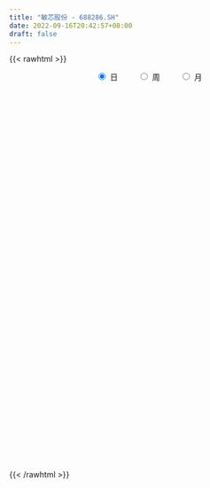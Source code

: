 ```yaml
---
title: "敏芯股份 - 688286.SH"
date: 2022-09-16T20:42:57+08:00
draft: false
---
```

{{< rawhtml >}}
    <div style="text-align: center">
        <label style="padding: 1rem;"><input style="margin-right: .5rem" type="radio" name="period" value="D" checked onclick="period_change(this)">日</label>
        <label style="padding: 1rem;"><input style="margin-right: .5rem" type="radio" name="period" value="W" onclick="period_change(this)">周</label>
        <label style="padding: 1rem;"><input style="margin-right: .5rem" type="radio" name="period" value="M" onclick="period_change(this)">月</label>
    </div>
    <div id="chart" style="height: 700px;"></div> 
    <script type="text/javascript">
        const D_v = [15432.75,14259.69,7361.56,6794.02,5915.24,17206.57,8982.57,13706.82,4858.83,4997.78,4378.77,5526.79,6831.26,7410.67,4380.64,8708.44,6103.51,4182.03,4128.2,4490.6,4302.37,2848.65,2507.05,2416.39,1839.65,1541.26,3620.48,2293.53,2947.0,7066.73,6079.85,4167.61,3812.78,4168.32,4019.47,8430.57,3560.96,2109.94,7932.12,5221.19,4870.99,4248.37,4828.58,12083.87,8665.96,5707.75,18127.37,8278.42,5788.61,9109.81,7747.89,5956.45,6235.83,4848.77,3623.46,2996.91,3722.55,8039.16,9472.26,3657.41,7213.89,23070.42,17102.08,19379.76,14560.93,21273.52,18312.88,14267.21,15138.23,10508.61,14747.76,11984.15,11752.03,13843.81,10780.35,10042.14,13468.88,18160.01,13243.07,10490.96,7140.12,8375.75,6968.79,5415.08,5873.09,7452.08,15673.46,9203.67,8035.07,7167.52,6989.7,6167.02,10572.89,9423.89,5808.32,6699.46,9073.3,6222.18,4848.43,6826.25,4799.49,3696.9,3764.11,2920.6,5682.08,2027.78,4410.46,11541.33,7153.04,7363.08,3651.41,3662.39,6755.18,5631.09,4286.11,4517.69,4350.63,3707.07,3350.65,2223.31,4534.42,3028.18,2822.62,2678.74,1972.03,2386.46,3496.06,2383.08,1982.33,1915.14,3686.18,1726.39,1614.51,1795.74,2097.38,1350.23,1592.98,2805.15,1733.28,1669.41,1547.89,6448.81,1972.33,2167.36,5939.18,3805.06,2685.25,4922.86,3234.42,3626.96,2311.8,1616.75,1766.47,3372.5,6246.17,3168.22,1614.72,2140.87,2292.12,3390.42,3524.74,3312.42,5598.48,3317.21,1636.6,2147.66,2018.48,1840.26,1538.41,2454.47,1488.17,2064.18,1900.51,7714.83,3588.46,2544.6,1634.05,2041.53,2074.9,5531.46,3279.76,6144.44,8213.08,4396.75,2705.64,2279.62,4912.55,4690.06,3150.71,2920.74,4041.19,2752.36,4763.0,14532.64,9782.06,8640.74,5705.45,11219.8,5924.15,12396.2,9671.28,8188.16,8335.29,7611.84,6688.96,10144.47,11322.16,6951.33,8695.51,6115.98,8895.65,11993.72,9486.32,6293.96,4209.25,5738.9,4819.67,14269.39,10008.08,9181.76,9021.02,13663.52,8322.22,8720.64,10193.76,9569.22,10696.93,8429.55,7227.26,7357.39,5002.4,5419.59,5550.77,5863.64,6268.55,3409.36,4887.69,2841.81,3430.75,5954.12,4314.13,4270.58,3032.36,4981.14,3434.53,3251.88,3349.77,2344.5,3406.41,2773.77,3491.81,1619.49,1592.19,1611.93,3107.28,2006.97,3584.27,3644.05,2915.75,7661.31,5854.36,2740.09,2730.54,5286.2,2331.42,2536.71,2463.64,3728.73,3598.29,2966.49,2069.26,1553.09,3881.55,2874.04,2397.97,4418.09,5997.34,3044.53,2772.93,7390.46,5930.7,3369.89,13944.48,5796.78,5331.25,2683.05,3160.07,4350.94,2182.87,2413.63,2717.27,4328.6,3932.72,3767.43,3348.11,7180.5,7087.85,4202.86,7364.0,8385.57,12184.89,31464.48,18768.09,10641.14,7642.79,5338.4,10464.54,5948.29,5896.86,5911.46,4255.76,3333.58,7521.96,5163.43,25452.25,13972.4,7684.57,5572.74,6191.28,7413.59,6130.78,5703.91,9049.66,6228.0,5361.84,5457.53,7500.29,13536.44,5214.76,6748.83,4657.49,4314.79,7823.89,5867.89,3511.73,3006.81,4039.96,7005.92,12173.28,8355.98,8745.7,3067.75,3288.4,8518.81,4589.74,4095.57,2775.13,2454.06,3902.49,2499.29,3537.83,3642.31,2240.65,2435.76,2004.75,2809.5,2486.67,2233.08,2453.45,6598.22,5137.52,2851.19,2850.11,2029.63,1627.96,2532.98,2414.54,2285.86,2425.39,3155.24,2503.74,4731.99,6232.83,4233.89,4392.07,4593.97,2793.76,3350.7,2010.2,1797.14,3088.74,2629.17,2207.22,1765.79,3136.68,2413.34,2590.77,4128.19,1838.09,3697.06,2781.75,2286.29,1756.1,1983.72,2724.78,2978.92,1651.11,3186.69,3750.76,3060.75,6010.07,2717.99,6100.44,5352.99,5346.43,3242.86,2851.02,2326.12,3011.62,5415.63,14826.68,5622.07,5885.67,4318.29,4612.46,4143.31,3627.27,4051.06,5197.65,2635.83,3322.47,3302.65,5229.25,5548.26,6035.0,7496.11,8936.38,8277.31,7941.44,4067.2,3498.99,5502.79,5908.89,4906.17,4921.05,3626.85,4620.77,4626.19,4133.73,4777.95,4179.08,5875.66,9776.71,10774.35,6673.44,6345.61,4445.53,3824.56,5306.22,3095.53,5105.51,3099.42,7146.95,3295.16,2451.62,3645.47,3072.55,2349.36,3464.64,5258.07,3165.28,2194.73,2319.12,2663.38,7076.18,3560.09,3391.21,5001.08,8766.2,28036.09,44158.5,26389.92,32422.27,29491.63,18187.55,15290.63,8780.29,11641.92,9097.8,15045.38,14928.97,7187.98,5192.41,14398.19,7995.23,9222.39,5846.02,8135.25,6734.81,5608.84,10377.56,6027.44,15453.89,10398.61,8002.31,6255.85,4656.61,6515.97,6447.87,4488.66]
const D_histogram = [0.0,-0.433960114,-0.6113823102,-0.8381263978,-0.9964722624,-0.4019339368,-0.1207159423,-0.7976526804,-1.0339862364,-1.408905472,-1.8101700385,-1.4101712682,-1.1268730854,-0.4873849237,-0.151004679,0.3469700544,0.7227752048,0.8959981808,0.7945539783,0.7950475276,0.3815159659,-0.0633026512,-0.4761892099,-0.6236081991,-0.7875791506,-0.561607945,0.023926482,0.3228937697,0.2477867446,0.6103987824,0.6685601458,0.556213915,0.339065772,-0.02888621,-0.3564946568,-1.1366935056,-1.4506156445,-1.5559066266,-1.0248644637,-0.5627396579,-0.5458305879,-0.5765965158,-0.2054625272,0.3328551831,0.9297514938,1.2778745816,2.3410806508,2.7531026737,2.4227766124,2.3256334562,1.9015477543,1.461469399,1.0055787429,0.7107172007,0.4668051845,0.2908003839,0.0172270234,-0.4231757245,-1.0423719599,-1.5460680782,-1.3016078183,-0.0217925136,0.8922306037,1.7299742594,2.2314559656,2.8788121531,2.7404531906,2.4016386992,1.3317149751,0.4552077562,0.5846811578,0.4373730237,0.4857931899,0.6826027022,0.5131850889,-0.0459055489,0.2063654281,-0.5194243445,-1.0251209364,-1.8860499676,-2.5124069263,-2.6781235728,-2.9060038837,-2.9468705345,-2.6242601254,-2.2411131644,-0.5714105684,0.0832516868,0.1776026549,0.2804475741,0.5778678913,0.4047006285,-0.4075399975,-0.5493671773,-0.5724591092,-0.226968097,0.1136932501,0.5282986151,0.644033058,0.2975101133,0.1580110683,-0.2615061206,-0.688441174,-0.9480188835,-1.4028294687,-1.6415387841,-1.6781291202,-2.4808449806,-3.0606120305,-3.6815273949,-3.836740664,-3.5836240823,-3.4096125679,-2.6930290782,-1.934556353,-1.3338745715,-0.9294647353,-0.4827226971,-0.2340683824,-0.1195202894,0.5198043349,0.8406999575,1.09260578,1.13432668,1.1882304609,1.0610795974,0.9287170258,0.8700237474,0.9556016424,0.9168961856,0.5832514868,0.4312644179,0.421819312,0.3602134267,0.3570292111,0.471502356,0.5518134255,0.4246406461,0.2879915699,0.3312375492,0.4063587311,0.1424064882,0.023419039,0.0589127534,0.4968384949,0.8425469756,1.0740364507,1.2908284422,1.3685917106,1.3073463278,1.0704973402,0.8809783539,0.7418153988,0.9097677511,1.3863332947,1.4608504892,1.4229163059,1.3445158914,1.1894669984,1.2394057429,1.1922130992,1.2025978594,1.4225605996,1.1949614956,1.0636366042,0.9237242355,0.8053564914,0.7278363218,0.6783234698,0.4317108673,0.2164554103,0.0986532528,0.0676669442,0.3797447418,0.4263070867,0.2436865472,0.1261857631,0.0872815943,-0.1608953186,-0.109496255,-0.2384488465,0.0310205639,0.5672870876,0.7703975749,0.7178274952,0.5775973094,0.838372634,0.5959008027,0.3524899023,0.3316834846,0.0320921025,-0.265145674,-0.2064886218,0.5844498078,0.7864454341,1.3184886599,1.5370221581,2.145895331,2.2625370104,2.4371867666,2.4413934229,2.308095808,2.3622034918,1.7271938579,1.0661346864,1.2818723318,1.439433992,1.5170828359,1.5511555415,1.0937450202,0.9311466004,-0.0096582126,-0.9555652233,-1.8548207875,-2.3811832542,-2.8035386057,-2.7722422914,-1.665694387,-0.6745897193,-0.529314585,-0.2958232346,-0.5489302166,-1.2616250064,-1.0083324274,-0.8580845674,-1.0687140042,-1.4135612542,-1.1875249729,-1.3952170982,-1.8887740117,-2.0271679251,-2.1455047379,-2.3435613132,-2.1910402754,-2.3546630551,-2.344477431,-2.4943202534,-2.3926921187,-2.2041585523,-1.7177631504,-1.4261878657,-1.2349329818,-1.0939847408,-1.3136567884,-1.3147179311,-1.4852215283,-1.5804883637,-1.6066002474,-1.77834225,-1.5560554763,-1.0381074532,-0.7291345948,-0.5529148109,-0.5265918606,-0.0449309392,0.2745070119,0.3025879335,0.3756337957,0.310718792,-0.2106678056,-0.3343042694,-0.3277544546,-0.1607070094,0.027709015,0.1991565647,0.1112108819,0.2728342039,0.4771271686,0.5693706435,0.4659113715,0.5026125473,0.5360257083,0.7226725276,0.8101369119,0.9789756839,1.2834627503,1.0778110491,0.9544932898,0.9100442465,0.5170622816,-0.064102089,-0.6049685199,-1.2950615494,-1.6068756351,-1.6743471359,-1.5251567506,-1.1666540084,-0.6899017185,-0.4247432185,-0.0339145066,0.3974023249,0.7603807937,1.0948648231,1.1853284118,1.148586047,1.5585555935,1.5444520243,1.4123765422,1.4557610795,1.7049983801,2.0522688513,2.8267521596,2.9846740135,2.6140687413,2.2402837377,1.7953929681,1.0501101965,0.5578270671,0.0112523969,-0.5337045153,-0.7268606368,-0.8191970001,-0.6189103051,-0.6138061574,0.3696711191,0.9490525823,1.0198957551,0.7155427603,0.584741059,0.6301451782,0.6111439658,0.3395032496,-0.2282688178,-0.46507586,-0.708157501,-0.9663422291,-1.1129571747,-1.1755908301,-1.1604785716,-1.0756386255,-1.0620478327,-1.165434949,-1.2638661367,-1.492825726,-1.4895264302,-1.5205864825,-1.4761909291,-1.3068828179,-1.3606544796,-1.3938894685,-1.4910198894,-1.510580451,-1.3564380276,-1.2732711411,-1.0950110122,-1.1026752829,-0.8978501094,-0.7344574868,-0.5567002473,-0.2714135415,-0.1602569267,-0.1573216685,-0.0943774357,0.0803140977,0.2429538665,0.4208690682,0.5138334445,0.6291944223,0.658576069,1.0081886673,1.0815943899,1.1625515271,1.1494507118,1.1571497394,1.1135797743,1.0089033851,0.8786871371,0.6581525423,0.422339538,0.2681215125,0.210171321,0.2189478247,-0.1430357087,-0.4960171981,-0.4682575968,-0.2724442367,-0.1602695759,0.0369184411,0.0912607148,0.1768195984,0.1251702627,0.0646103952,0.0442508019,-0.0099342153,0.101337629,0.1105013182,0.1219419102,0.0196983376,-0.0565879506,-0.1711889377,-0.3748828721,-0.3880371304,-0.4863218821,-0.4402511115,-0.4250899885,-0.2683078262,-0.22820235,-0.0968839105,-0.1345908277,-0.2580871994,-0.587836782,-0.8795409076,-0.9673675713,-1.0661032199,-0.802862681,-0.6029571121,-0.4244121991,-0.2376537275,-0.0211723214,0.2875162801,0.7220387837,0.9614804139,1.1009200427,1.1672233025,1.2070771041,1.3212390185,1.3230083813,1.3380161362,1.1054053461,0.8861724316,0.6809682359,0.5269472333,0.3882673451,0.4283229019,0.5562705309,0.8366312742,1.1174220529,1.2159282726,1.1131129539,0.8537807492,0.6707305189,0.653963976,0.4638405794,0.353297497,0.3346376733,0.2563594665,0.2654863513,0.1866382971,-0.0163949224,-0.0472680542,0.0078790401,-0.0161549482,0.1654729187,0.1668024295,0.1446574581,0.0422599381,-0.1115485628,-0.2835197433,-0.3085185705,-0.3191563977,-0.2001689224,-0.1946163984,-0.4170016596,-0.5864889794,-0.6098529233,-0.5907071191,-0.5484034017,-0.4555382165,-0.3673589741,-0.2361242282,-0.209965292,-0.2435386359,-0.2286348322,-0.1389343038,0.1413187521,0.2120101123,0.2652259677,0.1432738358,0.2602970399,0.9409359401,1.5509165743,1.6407570506,2.0840889651,2.078986515,1.9906451352,1.5930399398,1.211535782,0.9460677387,0.6387299033,0.5240207801,0.1666385741,-0.1521839638,-0.3780856787,-0.8349000969,-1.1597928323,-1.5125128305,-1.699916417,-1.7789388935,-1.8545852761,-1.8414273788,-1.6823094296,-1.5900140197,-1.4680638605,-1.2622885931,-1.1746184829,-1.0703574037,-0.9121365089,-0.6969537788,-0.6376405515,-0.6170525138]
const D_fast = [0.0,-0.5424501425,-0.8727179163,-1.3089936032,-1.7164575334,-1.2224026921,-0.9713636831,-1.8477135914,-2.3425437065,-3.06968931,-3.9234963861,-3.8760404329,-3.8744605215,-3.3568185907,-3.0581895157,-2.4734722687,-1.9169733171,-1.5197507959,-1.4225565038,-1.2233010727,-1.5414536429,-2.0020979228,-2.5340317839,-2.8373528229,-3.1982185621,-3.1126493427,-2.5211332952,-2.1414425651,-2.154602904,-1.6393911707,-1.4140897708,-1.3873825228,-1.5197642228,-1.8949377573,-2.3116698684,-3.3760420936,-4.0526181436,-4.5468857823,-4.2720597353,-3.950619844,-4.070168421,-4.2450834779,-3.925315121,-3.303783615,-2.4744494308,-1.8068576976,-0.1583814657,0.9419162257,1.2172843174,1.7015495253,1.752850762,1.6781397564,1.4736437861,1.356461544,1.2292508239,1.1259461193,0.8566795146,0.3104828356,-0.5693063897,-1.4595195276,-1.5404612222,-0.266094046,0.8709867223,2.1412239428,3.2005696403,4.5676288662,5.1143832014,5.3759783848,4.6389834044,3.8762781246,4.1519218156,4.1139569375,4.2838254012,4.6512855889,4.6101642479,4.0395972228,4.3434595568,3.4878136982,2.7258368722,1.393395349,0.1389366588,-0.6963108809,-1.6506921627,-2.4282764471,-2.7617310695,-2.9388623995,-1.4120124456,-0.7365372687,-0.5977856369,-0.4248288242,0.0170584658,-0.0549336399,-0.9690592653,-1.2482282394,-1.4144349486,-1.1256859607,-0.756601301,-0.2099212822,0.0668214252,-0.2053239913,-0.3053202692,-0.7902139881,-1.389259335,-1.8858417654,-2.6913597178,-3.3404537293,-3.7965763454,-5.2195034509,-6.5644235085,-8.1057207216,-9.2201191567,-9.8629085955,-10.5413002231,-10.4979740029,-10.223140366,-9.9559272274,-9.783883575,-9.4578222111,-9.267684992,-9.1830169714,-8.4137412633,-7.8826706514,-7.3576133839,-7.0323108138,-6.6813494178,-6.5432303819,-6.443413697,-6.2846010385,-5.960122733,-5.7696041434,-5.9574359704,-6.0016069349,-5.9055972127,-5.8771497413,-5.7910766542,-5.5587279203,-5.3404634944,-5.3614761123,-5.426127296,-5.3000719295,-5.1233610647,-5.3517116857,-5.4648443751,-5.4146224723,-4.8524871072,-4.2961418825,-3.7961432948,-3.2566441927,-2.8367329966,-2.5711417975,-2.54036645,-2.5096408478,-2.4633499533,-2.0679556632,-1.2448067959,-0.8050769791,-0.4872820859,-0.2295535275,-0.0872356709,0.2725545092,0.5234151403,0.8344493654,1.4100522555,1.4811935254,1.6157777851,1.7067964753,1.7897678539,1.8942067648,2.0142747803,1.8755898946,1.7144482902,1.6213094459,1.6072398733,2.0142538563,2.1673929729,2.0456940702,1.9597397269,1.9426559567,1.6542552142,1.678280214,1.4897154109,1.7669399622,2.4450282578,2.8407381389,2.967624933,2.9717940744,3.4421625577,3.348665927,3.1933775022,3.2554919556,2.9639235991,2.6003994041,2.6074343009,3.5444851824,3.9430921673,4.804757558,5.4075465957,6.5528936014,7.2351695335,8.0191159813,8.6336709933,9.0773973304,9.7220558871,9.5188447177,9.1243192178,9.6605249462,10.1779451044,10.6348646573,11.0567262483,10.8727519819,10.9429402122,9.9997208461,8.8149225296,7.4519617685,6.3303034883,5.2070634853,4.5452992268,5.2354235345,6.0578807723,6.0708272604,6.2303628022,5.840023266,4.8119222246,4.8131316968,4.7488584149,4.271050477,3.5728129134,3.5019679515,2.9454715517,1.9797211353,1.3345352406,0.6798222434,-0.1041246603,-0.4993636913,-1.2516522348,-1.8275859684,-2.6010088542,-3.0975537492,-3.4600598208,-3.4031052066,-3.4680768882,-3.5855552498,-3.718103194,-4.2661894387,-4.5959300642,-5.1377390435,-5.6281279698,-6.0558899153,-6.6722174804,-6.8389445758,-6.580523416,-6.4538342063,-6.4158431252,-6.5211681399,-6.0507399533,-5.6626752492,-5.5589473443,-5.3919930332,-5.3792283388,-5.9532818879,-6.160494419,-6.2358832178,-6.109012525,-5.9136692468,-5.692432556,-5.7525755183,-5.5227436453,-5.1991688885,-4.9645827526,-4.9515641818,-4.7892098692,-4.6217902811,-4.2544753299,-3.9644767177,-3.5508940247,-2.9255412707,-2.8617402096,-2.7464346465,-2.5633726282,-2.8270890226,-3.4242789155,-4.1163874763,-5.1302458932,-5.8437788877,-6.3298371725,-6.5619359748,-6.4950967347,-6.1908198745,-6.0318471791,-5.6494970938,-5.1188296811,-4.5657560139,-3.9575557787,-3.570760087,-3.3203559401,-2.5207474952,-2.1487380584,-1.9277194049,-1.5203945978,-0.8449077021,0.0154299819,1.4966013301,2.4006916874,2.6836036005,2.8698895313,2.8738470038,2.3910917813,2.0382654186,1.4945038477,0.8161208066,0.4412495259,0.1441139126,0.1896730313,0.0413256397,1.1172206959,1.9338653047,2.2596824163,2.1342151116,2.149598675,2.3525390888,2.4863238678,2.299558964,1.6747196922,1.321643685,0.9015226687,0.4017523834,-0.0231018559,-0.3796332189,-0.6546406033,-0.8387103135,-1.090631479,-1.4853773325,-1.8997750544,-2.5019410752,-2.8710233869,-3.2822300598,-3.6068822387,-3.764294832,-4.1582301136,-4.5399374696,-5.0098228629,-5.4070285373,-5.5919956207,-5.8271465195,-5.9226391437,-6.2059722351,-6.2256095889,-6.245831338,-6.2072491604,-5.9898158399,-5.9187234568,-5.9551186157,-5.9157687418,-5.720998684,-5.4976204486,-5.2144879798,-4.9930652424,-4.7204056591,-4.5263799951,-3.9247202299,-3.5809159099,-3.2093208909,-2.9350590283,-2.6380725658,-2.4032475873,-2.2556981302,-2.166242594,-2.2222390532,-2.352467173,-2.4396548204,-2.4450621816,-2.3815487217,-2.7792911823,-3.2562769712,-3.3455817692,-3.2178794682,-3.1457722014,-2.9393545742,-2.8621971218,-2.7324333386,-2.7527901086,-2.7971973773,-2.8064942701,-2.8631628412,-2.7265565896,-2.6897675709,-2.6478415013,-2.7451604895,-2.8355937653,-2.9929919869,-3.2904066393,-3.4005701802,-3.6204354025,-3.6844274097,-3.7755387838,-3.685833578,-3.7027786894,-3.5956812275,-3.6670358516,-3.8550540232,-4.3317628012,-4.8433521538,-5.1730207104,-5.5382821639,-5.4757572952,-5.4265910044,-5.3541491412,-5.2268041014,-5.0156157757,-4.6350481042,-4.0200159046,-3.5402041709,-3.1255345315,-2.7674254461,-2.4258023684,-1.9813306994,-1.6488092413,-1.2992974523,-1.2555569059,-1.2532467125,-1.2882088492,-1.3104930434,-1.3521060954,-1.2049698131,-0.9379545513,-0.4484359895,0.1117103024,0.5141985903,0.68966151,0.6437744925,0.6284068921,0.7751313431,0.7009680914,0.6787493832,0.7437489778,0.7295606376,0.8050591103,0.7728706304,0.5657386802,0.5230485349,0.5801653893,0.5520926639,0.7750887604,0.8181188787,0.8321382718,0.7403057363,0.5586100947,0.3157589783,0.2136305085,0.1232035819,0.1921488266,0.149047251,-0.1775884251,-0.4936979898,-0.6695251645,-0.79805614,-0.8928532731,-0.913872642,-0.9175331431,-0.8453294543,-0.8716618411,-0.966119844,-1.0083747483,-0.9534077958,-0.6378250519,-0.5141311637,-0.3946088163,-0.4807424893,-0.2986450252,0.6172278601,1.6149376379,2.1149673767,3.0793215325,3.5939657112,4.0032856151,4.0039404047,3.9253201924,3.8963690838,3.7487137242,3.765009796,3.4492872336,3.0924187047,2.7719955702,2.1064561277,1.4916151842,0.7607669785,0.1483842876,-0.3753729122,-0.9146656139,-1.3618645612,-1.6233239694,-1.9285320645,-2.1735978704,-2.2833947512,-2.4893792618,-2.6527075335,-2.7225207659,-2.6815764806,-2.7816733911,-2.9153484819]
const D_slow = [0.0,-0.1084900285,-0.261335606,-0.4708672055,-0.7199852711,-0.8204687553,-0.8506477408,-1.0500609109,-1.3085574701,-1.660783838,-2.1133263477,-2.4658691647,-2.7475874361,-2.869433667,-2.9071848367,-2.8204423231,-2.6397485219,-2.4157489767,-2.2171104821,-2.0183486003,-1.9229696088,-1.9387952716,-2.0578425741,-2.2137446238,-2.4106394115,-2.5510413977,-2.5450597772,-2.4643363348,-2.4023896486,-2.249789953,-2.0826499166,-1.9435964378,-1.8588299948,-1.8660515473,-1.9551752115,-2.2393485879,-2.6020024991,-2.9909791557,-3.2471952717,-3.3878801861,-3.5243378331,-3.668486962,-3.7198525938,-3.6366387981,-3.4042009246,-3.0847322792,-2.4994621165,-1.8111864481,-1.205492295,-0.6240839309,-0.1486969923,0.2166703574,0.4680650431,0.6457443433,0.7624456394,0.8351457354,0.8394524913,0.7336585601,0.4730655701,0.0865485506,-0.238853404,-0.2443015324,-0.0212438814,0.4112496834,0.9691136748,1.6888167131,2.3739300107,2.9743396855,3.3072684293,3.4210703684,3.5672406578,3.6765839137,3.7980322112,3.9686828868,4.096979159,4.0855027718,4.1370941288,4.0072380427,3.7509578086,3.2794453167,2.6513435851,1.9818126919,1.255311721,0.5185940873,-0.137470944,-0.6977492351,-0.8406018772,-0.8197889555,-0.7753882918,-0.7052763983,-0.5608094255,-0.4596342683,-0.5615192677,-0.6988610621,-0.8419758394,-0.8987178636,-0.8702945511,-0.7382198973,-0.5772116328,-0.5028341045,-0.4633313375,-0.5287078676,-0.7008181611,-0.9378228819,-1.2885302491,-1.6989149451,-2.1184472252,-2.7386584703,-3.503811478,-4.4241933267,-5.3833784927,-6.2792845133,-7.1316876552,-7.8049449248,-8.288584013,-8.6220526559,-8.8544188397,-8.975099514,-9.0336166096,-9.063496682,-8.9335455982,-8.7233706088,-8.4502191639,-8.1666374938,-7.8695798786,-7.6043099793,-7.3721307228,-7.154624786,-6.9157243754,-6.686500329,-6.5406874573,-6.4328713528,-6.3274165248,-6.2373631681,-6.1481058653,-6.0302302763,-5.8922769199,-5.7861167584,-5.7141188659,-5.6313094786,-5.5297197959,-5.4941181738,-5.4882634141,-5.4735352257,-5.349325602,-5.1386888581,-4.8701797454,-4.5474726349,-4.2053247072,-3.8784881253,-3.6108637902,-3.3906192017,-3.2051653521,-2.9777234143,-2.6311400906,-2.2659274683,-1.9101983918,-1.574069419,-1.2767026694,-0.9668512336,-0.6687979589,-0.368148494,-0.0125083441,0.2862320298,0.5521411809,0.7830722397,0.9844113626,1.166370443,1.3359513105,1.4438790273,1.4979928799,1.5226561931,1.5395729291,1.6345091146,1.7410858862,1.802007523,1.8335539638,1.8553743624,1.8151505327,1.787776469,1.7281642574,1.7359193983,1.8777411702,2.0703405639,2.2497974378,2.3941967651,2.6037899236,2.7527651243,2.8408875999,2.923808471,2.9318314966,2.8655450781,2.8139229227,2.9600353746,3.1566467331,3.4862688981,3.8705244377,4.4069982704,4.972632523,5.5819292147,6.1922775704,6.7693015224,7.3598523953,7.7916508598,8.0581845314,8.3786526144,8.7385111124,9.1177818213,9.5055707067,9.7790069618,10.0117936119,10.0093790587,9.7704877529,9.306782556,8.7114867425,8.010602091,7.3175415182,6.9011179215,6.7324704916,6.6001418454,6.5261860367,6.3889534826,6.073547231,5.8214641241,5.6069429823,5.3397644812,4.9863741677,4.6894929244,4.3406886499,3.868495147,3.3617031657,2.8253269812,2.2394366529,1.6916765841,1.1030108203,0.5168914625,-0.1066886008,-0.7048616305,-1.2559012685,-1.6853420561,-2.0418890226,-2.350622268,-2.6241184532,-2.9525326503,-3.2812121331,-3.6525175152,-4.0476396061,-4.4492896679,-4.8938752304,-5.2828890995,-5.5424159628,-5.7246996115,-5.8629283142,-5.9945762794,-6.0058090142,-5.9371822612,-5.8615352778,-5.7676268289,-5.6899471309,-5.7426140823,-5.8261901496,-5.9081287633,-5.9483055156,-5.9413782618,-5.8915891207,-5.8637864002,-5.7955778492,-5.6762960571,-5.5339533962,-5.4174755533,-5.2918224165,-5.1578159894,-4.9771478575,-4.7746136295,-4.5298697086,-4.209004021,-3.9395512587,-3.7009279363,-3.4734168747,-3.3441513043,-3.3601768265,-3.5114189565,-3.8351843438,-4.2369032526,-4.6554900366,-5.0367792242,-5.3284427263,-5.5009181559,-5.6071039606,-5.6155825872,-5.516232006,-5.3261368076,-5.0524206018,-4.7560884989,-4.4689419871,-4.0793030887,-3.6931900827,-3.3400959471,-2.9761556772,-2.5499060822,-2.0368388694,-1.3301508295,-0.5839823261,0.0695348592,0.6296057936,1.0784540356,1.3409815848,1.4804383515,1.4832514508,1.3498253219,1.1681101627,0.9633109127,0.8085833364,0.6551317971,0.7475495768,0.9848127224,1.2397866612,1.4186723513,1.564857616,1.7223939106,1.875179902,1.9600557144,1.90298851,1.786719545,1.6096801697,1.3680946124,1.0898553188,0.7959576112,0.5058379683,0.236928312,-0.0285836462,-0.3199423835,-0.6359089177,-1.0091153492,-1.3814969567,-1.7616435773,-2.1306913096,-2.4574120141,-2.797575634,-3.1460480011,-3.5188029735,-3.8964480862,-4.2355575931,-4.5538753784,-4.8276281315,-5.1032969522,-5.3277594795,-5.5113738512,-5.650548913,-5.7184022984,-5.7584665301,-5.7977969472,-5.8213913061,-5.8013127817,-5.7405743151,-5.635357048,-5.5068986869,-5.3496000814,-5.1849560641,-4.9329088973,-4.6625102998,-4.371872418,-4.0845097401,-3.7952223052,-3.5168273616,-3.2646015153,-3.0449297311,-2.8803915955,-2.774806711,-2.7077763329,-2.6552335026,-2.6004965464,-2.6362554736,-2.7602597731,-2.8773241723,-2.9454352315,-2.9855026255,-2.9762730152,-2.9534578365,-2.9092529369,-2.8779603713,-2.8618077725,-2.850745072,-2.8532286258,-2.8278942186,-2.800268889,-2.7697834115,-2.7648588271,-2.7790058147,-2.8218030492,-2.9155237672,-3.0125330498,-3.1341135203,-3.2441762982,-3.3504487953,-3.4175257519,-3.4745763394,-3.498797317,-3.5324450239,-3.5969668238,-3.7439260193,-3.9638112462,-4.205653139,-4.472178944,-4.6728946142,-4.8236338923,-4.9297369421,-4.9891503739,-4.9944434543,-4.9225643843,-4.7420546883,-4.5016845848,-4.2264545742,-3.9346487486,-3.6328794725,-3.3025697179,-2.9718176226,-2.6373135885,-2.360962252,-2.1394191441,-1.9691770851,-1.8374402768,-1.7403734405,-1.633292715,-1.4942250823,-1.2850672637,-1.0057117505,-0.7017296824,-0.4234514439,-0.2100062566,-0.0423236269,0.1211673671,0.237127512,0.3254518862,0.4091113045,0.4732011711,0.539572759,0.5862323333,0.5821336027,0.5703165891,0.5722863491,0.5682476121,0.6096158418,0.6513164491,0.6874808137,0.6980457982,0.6701586575,0.5992787217,0.522149079,0.4423599796,0.392317749,0.3436636494,0.2394132345,0.0927909896,-0.0596722412,-0.207349021,-0.3444498714,-0.4583344255,-0.550174169,-0.6092052261,-0.6616965491,-0.7225812081,-0.7797399161,-0.8144734921,-0.779143804,-0.726141276,-0.659834784,-0.6240163251,-0.5589420651,-0.3237080801,0.0640210635,0.4742103262,0.9952325674,1.5149791962,2.01264048,2.4109004649,2.7137844104,2.9503013451,3.1099838209,3.2409890159,3.2826486595,3.2446026685,3.1500812488,2.9413562246,2.6514080165,2.2732798089,1.8483007047,1.4035659813,0.9399196623,0.4795628176,0.0589854602,-0.3385180448,-0.7055340099,-1.0211061582,-1.3147607789,-1.5823501298,-1.810384257,-1.9846227017,-2.1440328396,-2.2982959681]
const D_data = [['2020-08-27', 144.5, 141.0, 137.13, 148.03],['2020-08-28', 139.5, 134.2, 132.67, 140.93],['2020-08-31', 134.4, 135.31, 134.4, 139.99],['2020-09-01', 133.31, 132.96, 132.0, 136.0],['2020-09-02', 133.0, 131.95, 130.03, 134.98],['2020-09-03', 133.07, 141.9, 131.98, 144.28],['2020-09-04', 140.5, 140.02, 137.33, 145.0],['2020-09-07', 138.07, 126.43, 126.0, 139.98],['2020-09-08', 127.5, 128.57, 126.2, 129.99],['2020-09-09', 127.9, 123.98, 123.03, 127.9],['2020-09-10', 125.49, 119.98, 118.88, 127.01],['2020-09-11', 119.98, 128.4, 118.0, 128.49],['2020-09-14', 130.32, 127.4, 126.64, 132.88],['2020-09-15', 126.48, 133.32, 125.7, 133.32],['2020-09-16', 134.27, 131.5, 128.78, 134.27],['2020-09-17', 131.34, 135.46, 129.01, 138.88],['2020-09-18', 135.87, 136.34, 133.45, 137.99],['2020-09-21', 135.38, 135.58, 135.01, 138.5],['2020-09-22', 133.08, 132.68, 131.08, 135.49],['2020-09-23', 133.48, 134.02, 132.3, 136.5],['2020-09-24', 132.2, 127.9, 127.2, 133.43],['2020-09-25', 127.86, 125.03, 124.0, 129.0],['2020-09-28', 123.02, 122.6, 121.52, 125.14],['2020-09-29', 123.53, 123.66, 122.67, 126.5],['2020-09-30', 124.49, 121.71, 121.5, 124.97],['2020-10-09', 123.5, 125.87, 123.5, 126.18],['2020-10-12', 127.0, 132.0, 126.29, 132.9],['2020-10-13', 132.0, 130.59, 129.62, 132.0],['2020-10-14', 130.03, 126.39, 125.89, 131.47],['2020-10-15', 126.0, 132.67, 126.0, 135.96],['2020-10-16', 132.69, 130.2, 127.27, 133.67],['2020-10-19', 130.82, 128.12, 127.5, 130.82],['2020-10-20', 127.1, 126.0, 124.62, 128.37],['2020-10-21', 126.44, 122.38, 122.01, 126.44],['2020-10-22', 122.37, 120.57, 119.5, 122.69],['2020-10-23', 120.57, 110.99, 110.5, 121.28],['2020-10-26', 110.0, 112.48, 107.08, 113.8],['2020-10-27', 110.48, 112.35, 110.48, 113.49],['2020-10-28', 112.75, 120.0, 112.4, 120.96],['2020-10-29', 118.2, 120.72, 117.2, 122.5],['2020-10-30', 120.0, 115.5, 115.41, 120.69],['2020-11-02', 116.23, 113.9, 110.0, 116.56],['2020-11-03', 113.95, 119.02, 113.95, 121.79],['2020-11-04', 119.88, 123.11, 119.1, 128.88],['2020-11-05', 125.22, 126.93, 122.6, 127.34],['2020-11-06', 126.88, 126.8, 125.1, 129.2],['2020-11-09', 127.51, 140.65, 127.51, 144.98],['2020-11-10', 138.0, 138.23, 135.77, 141.9],['2020-11-11', 137.4, 131.01, 130.16, 138.89],['2020-11-12', 132.01, 134.55, 132.01, 141.18],['2020-11-13', 133.2, 130.68, 129.0, 135.97],['2020-11-16', 132.47, 129.49, 128.7, 134.9],['2020-11-17', 129.29, 127.9, 125.0, 129.97],['2020-11-18', 128.27, 128.65, 125.73, 130.68],['2020-11-19', 128.39, 128.4, 126.21, 131.8],['2020-11-20', 128.8, 128.53, 127.0, 129.88],['2020-11-23', 128.53, 126.33, 126.02, 128.6],['2020-11-24', 125.1, 122.25, 122.03, 128.8],['2020-11-25', 122.25, 116.63, 115.53, 123.28],['2020-11-26', 116.53, 114.03, 113.8, 118.95],['2020-11-27', 113.11, 121.55, 113.06, 121.97],['2020-11-30', 121.45, 138.1, 119.3, 144.0],['2020-12-01', 139.27, 139.8, 135.12, 144.5],['2020-12-02', 142.0, 144.68, 140.18, 149.95],['2020-12-03', 143.0, 145.79, 140.39, 149.0],['2020-12-04', 147.99, 152.98, 146.0, 157.0],['2020-12-07', 157.28, 147.06, 146.67, 159.78],['2020-12-08', 144.7, 145.7, 142.02, 149.08],['2020-12-09', 146.46, 134.66, 134.5, 146.68],['2020-12-10', 133.44, 133.0, 131.33, 138.85],['2020-12-11', 134.5, 144.5, 129.58, 144.5],['2020-12-14', 143.7, 141.91, 140.9, 151.5],['2020-12-15', 144.71, 145.0, 142.98, 149.87],['2020-12-16', 142.02, 148.55, 138.5, 153.36],['2020-12-17', 149.37, 145.09, 142.4, 150.39],['2020-12-18', 146.49, 139.0, 137.89, 147.73],['2020-12-21', 138.99, 148.99, 136.35, 148.99],['2020-12-22', 147.72, 135.9, 134.0, 152.81],['2020-12-23', 133.75, 135.25, 130.78, 138.97],['2020-12-24', 137.17, 126.42, 126.0, 137.17],['2020-12-25', 124.0, 123.98, 123.0, 128.16],['2020-12-28', 121.33, 125.85, 119.11, 127.08],['2020-12-29', 125.85, 121.99, 120.03, 127.8],['2020-12-30', 122.08, 121.38, 118.0, 122.97],['2020-12-31', 119.1, 124.49, 119.1, 125.47],['2021-01-04', 124.0, 125.15, 122.08, 127.0],['2021-01-05', 125.88, 145.61, 124.24, 148.87],['2021-01-06', 144.5, 138.88, 137.07, 145.99],['2021-01-07', 138.0, 133.88, 130.57, 141.4],['2021-01-08', 131.6, 134.6, 129.01, 139.5],['2021-01-11', 134.6, 138.38, 130.3, 141.33],['2021-01-12', 138.0, 133.14, 132.06, 138.7],['2021-01-13', 133.99, 122.38, 121.81, 134.04],['2021-01-14', 123.76, 127.72, 122.1, 132.14],['2021-01-15', 128.31, 128.2, 126.76, 132.88],['2021-01-18', 126.7, 133.25, 126.2, 136.6],['2021-01-19', 134.54, 134.88, 134.54, 144.97],['2021-01-20', 137.18, 138.0, 131.86, 138.36],['2021-01-21', 139.0, 136.07, 135.5, 139.49],['2021-01-22', 136.84, 129.95, 128.88, 137.58],['2021-01-25', 129.01, 131.34, 126.01, 135.56],['2021-01-26', 129.01, 126.2, 126.0, 132.8],['2021-01-27', 126.0, 123.34, 121.0, 127.89],['2021-01-28', 123.34, 122.8, 122.8, 128.5],['2021-01-29', 123.66, 117.31, 116.8, 125.28],['2021-02-01', 116.0, 116.7, 115.88, 119.67],['2021-02-02', 117.0, 116.88, 114.6, 121.33],['2021-02-03', 116.0, 102.98, 102.91, 116.18],['2021-02-04', 103.99, 99.35, 95.88, 104.01],['2021-02-05', 99.97, 92.3, 91.81, 100.88],['2021-02-08', 92.32, 92.31, 91.45, 94.5],['2021-02-09', 94.44, 93.88, 92.63, 96.75],['2021-02-10', 93.0, 90.28, 89.0, 93.94],['2021-02-18', 92.0, 95.98, 90.4, 97.5],['2021-02-19', 95.2, 97.5, 94.11, 97.98],['2021-02-22', 97.5, 96.69, 96.21, 100.97],['2021-02-23', 96.5, 94.8, 94.09, 97.47],['2021-02-24', 94.01, 95.8, 94.0, 99.0],['2021-02-25', 97.6, 93.63, 93.25, 97.6],['2021-02-26', 90.0, 91.5, 90.0, 93.89],['2021-03-01', 91.01, 99.0, 90.98, 99.5],['2021-03-02', 99.0, 96.9, 95.83, 99.77],['2021-03-03', 96.89, 97.14, 95.7, 98.53],['2021-03-04', 97.1, 95.01, 94.65, 98.31],['2021-03-05', 94.18, 95.21, 94.01, 98.19],['2021-03-08', 96.85, 92.54, 92.11, 96.85],['2021-03-09', 92.0, 91.5, 89.39, 94.5],['2021-03-10', 92.9, 91.59, 90.23, 93.66],['2021-03-11', 93.88, 93.2, 91.03, 95.97],['2021-03-12', 93.98, 91.55, 91.3, 94.59],['2021-03-15', 91.55, 86.5, 86.0, 93.0],['2021-03-16', 85.77, 86.94, 85.77, 87.51],['2021-03-17', 87.1, 87.72, 86.49, 88.46],['2021-03-18', 87.75, 86.29, 85.5, 87.75],['2021-03-19', 85.29, 86.25, 85.0, 88.39],['2021-03-22', 88.4, 87.49, 86.27, 88.43],['2021-03-23', 88.4, 87.15, 86.58, 88.68],['2021-03-24', 86.15, 83.98, 83.9, 87.47],['2021-03-25', 83.32, 82.61, 82.5, 84.69],['2021-03-26', 82.61, 84.05, 82.61, 84.64],['2021-03-29', 84.43, 84.27, 83.87, 86.09],['2021-03-30', 85.1, 78.94, 78.5, 85.1],['2021-03-31', 79.1, 79.0, 78.36, 80.19],['2021-04-01', 78.98, 79.96, 78.52, 80.84],['2021-04-02', 80.89, 85.74, 80.57, 86.0],['2021-04-06', 84.7, 86.5, 84.0, 86.85],['2021-04-07', 85.51, 86.69, 84.66, 86.78],['2021-04-08', 86.7, 88.0, 86.02, 89.92],['2021-04-09', 88.0, 87.5, 86.24, 89.29],['2021-04-12', 87.3, 86.3, 85.8, 90.0],['2021-04-13', 86.87, 83.71, 83.03, 87.26],['2021-04-14', 83.72, 83.43, 83.1, 85.68],['2021-04-15', 82.32, 83.35, 81.5, 83.69],['2021-04-16', 83.44, 87.5, 82.4, 88.9],['2021-04-19', 87.6, 93.64, 87.47, 93.64],['2021-04-20', 94.35, 90.89, 90.04, 94.6],['2021-04-21', 90.98, 90.44, 89.04, 91.2],['2021-04-22', 91.89, 90.48, 90.23, 93.49],['2021-04-23', 90.48, 89.7, 89.2, 92.78],['2021-04-26', 89.99, 92.8, 88.75, 94.12],['2021-04-27', 91.51, 92.45, 87.95, 93.0],['2021-04-28', 91.9, 93.96, 90.47, 93.99],['2021-04-29', 92.99, 98.24, 92.99, 98.6],['2021-04-30', 97.26, 93.68, 93.58, 97.68],['2021-05-06', 93.39, 94.88, 92.25, 94.9],['2021-05-07', 94.08, 94.93, 93.5, 96.1],['2021-05-10', 94.1, 95.32, 93.07, 97.0],['2021-05-11', 95.32, 96.07, 93.6, 96.77],['2021-05-12', 97.55, 96.82, 95.73, 97.6],['2021-05-13', 96.02, 94.19, 93.5, 96.49],['2021-05-14', 93.3, 93.8, 93.18, 94.99],['2021-05-17', 93.9, 94.46, 92.88, 98.0],['2021-05-18', 94.59, 95.43, 92.54, 97.0],['2021-05-19', 96.38, 100.9, 95.5, 106.19],['2021-05-20', 99.53, 99.11, 97.51, 101.47],['2021-05-21', 99.1, 96.39, 96.32, 100.19],['2021-05-24', 96.39, 96.8, 94.8, 97.2],['2021-05-25', 96.83, 97.71, 96.1, 97.9],['2021-05-26', 97.7, 94.54, 94.03, 98.7],['2021-05-27', 94.0, 97.91, 93.55, 102.8],['2021-05-28', 97.5, 95.55, 95.03, 99.29],['2021-05-31', 95.85, 101.09, 95.85, 101.18],['2021-06-01', 100.86, 107.12, 100.86, 108.87],['2021-06-02', 109.0, 105.77, 105.0, 109.19],['2021-06-03', 104.51, 103.88, 103.49, 107.43],['2021-06-04', 103.51, 103.11, 103.02, 107.35],['2021-06-07', 106.22, 109.39, 104.02, 112.93],['2021-06-08', 109.69, 104.09, 104.06, 110.99],['2021-06-09', 104.97, 103.54, 102.47, 106.73],['2021-06-10', 103.6, 106.3, 103.5, 107.66],['2021-06-11', 107.56, 102.5, 101.39, 108.25],['2021-06-15', 103.0, 101.23, 100.68, 104.51],['2021-06-16', 102.49, 105.26, 102.01, 108.8],['2021-06-17', 105.39, 117.31, 103.15, 121.5],['2021-06-18', 116.2, 113.61, 110.22, 116.8],['2021-06-21', 113.89, 121.06, 113.89, 122.88],['2021-06-22', 120.0, 120.84, 117.5, 123.5],['2021-06-23', 120.84, 130.05, 119.2, 135.18],['2021-06-24', 127.02, 128.29, 125.37, 133.0],['2021-06-25', 128.88, 132.45, 128.01, 139.92],['2021-06-28', 135.0, 133.6, 132.5, 139.6],['2021-06-29', 134.86, 134.36, 131.38, 138.38],['2021-06-30', 134.88, 139.38, 134.88, 140.97],['2021-07-01', 143.0, 131.89, 131.11, 143.0],['2021-07-02', 129.18, 130.3, 128.0, 135.97],['2021-07-05', 133.01, 142.2, 133.01, 145.5],['2021-07-06', 141.96, 144.8, 140.11, 149.85],['2021-07-07', 138.38, 146.9, 138.38, 147.48],['2021-07-08', 146.87, 149.22, 143.86, 152.67],['2021-07-09', 146.6, 144.35, 141.1, 150.98],['2021-07-12', 146.93, 148.59, 142.92, 154.35],['2021-07-13', 145.78, 137.64, 134.15, 150.0],['2021-07-14', 137.17, 133.48, 129.72, 137.5],['2021-07-15', 133.18, 129.29, 127.13, 133.18],['2021-07-16', 131.23, 129.68, 128.8, 133.5],['2021-07-19', 128.7, 127.52, 122.0, 128.7],['2021-07-20', 124.52, 131.0, 124.52, 134.5],['2021-07-21', 129.15, 146.8, 128.66, 151.5],['2021-07-22', 148.42, 151.08, 145.0, 156.14],['2021-07-23', 155.09, 144.03, 144.0, 155.83],['2021-07-26', 144.74, 146.77, 142.25, 154.96],['2021-07-27', 148.87, 141.2, 140.02, 158.0],['2021-07-28', 143.59, 132.98, 130.3, 143.59],['2021-07-29', 136.03, 143.78, 136.03, 146.01],['2021-07-30', 143.13, 143.65, 141.0, 150.97],['2021-08-02', 142.77, 138.97, 136.98, 146.88],['2021-08-03', 141.55, 135.52, 134.03, 149.99],['2021-08-04', 135.49, 142.0, 132.13, 142.82],['2021-08-05', 139.0, 136.22, 134.98, 140.79],['2021-08-06', 136.29, 130.0, 128.88, 138.36],['2021-08-09', 130.82, 131.68, 125.58, 132.44],['2021-08-10', 130.0, 130.0, 127.0, 135.97],['2021-08-11', 125.05, 126.7, 124.03, 128.69],['2021-08-12', 126.7, 129.43, 125.94, 133.6],['2021-08-13', 130.84, 123.81, 120.0, 130.97],['2021-08-16', 123.0, 123.8, 120.15, 126.88],['2021-08-17', 124.48, 119.5, 117.02, 128.0],['2021-08-18', 120.25, 120.5, 118.22, 122.5],['2021-08-19', 120.26, 120.39, 117.38, 123.98],['2021-08-20', 115.1, 124.17, 114.0, 125.98],['2021-08-23', 124.17, 122.31, 120.03, 124.83],['2021-08-24', 122.28, 120.98, 120.3, 126.51],['2021-08-25', 122.82, 119.96, 119.03, 123.33],['2021-08-26', 120.97, 113.86, 111.99, 120.97],['2021-08-27', 113.19, 114.5, 110.13, 114.96],['2021-08-30', 114.5, 110.29, 109.8, 115.7],['2021-08-31', 109.05, 108.73, 104.91, 111.55],['2021-09-01', 110.0, 107.38, 104.0, 110.1],['2021-09-02', 107.0, 102.99, 101.0, 107.61],['2021-09-03', 100.56, 106.0, 100.0, 107.0],['2021-09-06', 107.0, 109.9, 105.54, 112.8],['2021-09-07', 109.79, 108.01, 107.66, 112.5],['2021-09-08', 107.63, 106.32, 104.25, 109.1],['2021-09-09', 104.58, 103.71, 102.8, 107.45],['2021-09-10', 105.11, 109.71, 103.83, 111.6],['2021-09-13', 108.85, 109.09, 106.2, 110.0],['2021-09-14', 108.0, 105.77, 104.3, 112.52],['2021-09-15', 107.76, 106.05, 105.0, 109.99],['2021-09-16', 104.63, 103.8, 102.0, 106.25],['2021-09-17', 103.0, 95.71, 95.0, 104.43],['2021-09-22', 95.71, 97.9, 94.01, 102.0],['2021-09-23', 100.0, 98.11, 96.69, 100.43],['2021-09-24', 98.41, 99.55, 96.1, 100.12],['2021-09-27', 101.23, 99.88, 97.63, 103.88],['2021-09-28', 101.51, 99.89, 98.48, 101.99],['2021-09-29', 99.89, 96.15, 96.0, 99.89],['2021-09-30', 96.2, 98.8, 96.2, 99.8],['2021-10-08', 101.0, 99.81, 99.05, 104.96],['2021-10-11', 100.2, 98.83, 97.69, 101.74],['2021-10-12', 98.11, 95.98, 94.67, 99.46],['2021-10-13', 96.27, 97.18, 94.57, 97.5],['2021-10-14', 97.93, 97.0, 96.0, 98.12],['2021-10-15', 97.89, 99.3, 96.47, 101.23],['2021-10-18', 99.48, 98.72, 97.33, 100.97],['2021-10-19', 100.37, 100.49, 98.48, 102.0],['2021-10-20', 101.0, 103.76, 99.5, 104.88],['2021-10-21', 103.8, 98.0, 97.8, 104.68],['2021-10-22', 98.39, 98.41, 97.74, 100.96],['2021-10-25', 98.36, 99.18, 97.6, 99.8],['2021-10-26', 98.95, 93.71, 92.67, 99.17],['2021-10-27', 93.23, 88.41, 86.76, 93.7],['2021-10-28', 87.86, 85.11, 85.0, 90.51],['2021-10-29', 71.55, 78.61, 71.55, 81.0],['2021-11-01', 78.37, 78.89, 77.84, 83.0],['2021-11-02', 77.84, 78.97, 77.14, 81.83],['2021-11-03', 79.37, 79.93, 78.41, 81.0],['2021-11-04', 80.0, 82.11, 79.93, 83.51],['2021-11-05', 83.79, 84.34, 82.73, 86.98],['2021-11-08', 84.36, 82.46, 81.11, 84.36],['2021-11-09', 82.51, 84.83, 82.04, 85.1],['2021-11-10', 83.14, 86.92, 83.14, 87.46],['2021-11-11', 86.39, 87.91, 84.29, 90.99],['2021-11-12', 87.4, 89.45, 86.8, 90.02],['2021-11-15', 89.49, 87.76, 86.72, 90.11],['2021-11-16', 87.5, 86.59, 86.06, 89.21],['2021-11-17', 86.85, 93.68, 86.79, 94.49],['2021-11-18', 93.35, 90.13, 88.48, 93.96],['2021-11-19', 89.2, 88.94, 88.28, 92.0],['2021-11-22', 89.28, 91.6, 88.18, 93.33],['2021-11-23', 91.5, 95.85, 90.2, 98.21],['2021-11-24', 98.0, 99.88, 93.63, 102.55],['2021-11-25', 100.01, 110.0, 100.01, 118.89],['2021-11-26', 108.01, 107.0, 102.02, 114.72],['2021-11-29', 106.16, 102.01, 100.2, 107.6],['2021-11-30', 102.11, 101.95, 99.51, 104.5],['2021-12-01', 102.0, 100.58, 100.0, 103.04],['2021-12-02', 100.6, 94.9, 94.42, 101.88],['2021-12-03', 96.32, 95.56, 95.0, 98.48],['2021-12-06', 97.56, 92.5, 92.5, 98.8],['2021-12-07', 92.95, 89.55, 88.21, 93.9],['2021-12-08', 89.77, 91.63, 89.77, 92.0],['2021-12-09', 91.65, 91.65, 90.01, 92.39],['2021-12-10', 91.21, 95.16, 89.22, 96.8],['2021-12-13', 95.09, 92.88, 92.64, 95.57],['2021-12-14', 92.82, 107.83, 91.34, 111.46],['2021-12-15', 106.49, 107.66, 104.25, 108.8],['2021-12-16', 105.97, 104.0, 103.0, 107.97],['2021-12-17', 105.7, 99.55, 99.02, 106.97],['2021-12-20', 99.36, 101.28, 98.26, 102.66],['2021-12-21', 101.68, 103.98, 99.7, 105.78],['2021-12-22', 104.95, 104.0, 101.45, 106.5],['2021-12-23', 103.95, 100.7, 100.02, 104.88],['2021-12-24', 100.7, 95.03, 95.02, 101.35],['2021-12-27', 96.0, 96.98, 94.52, 98.93],['2021-12-28', 97.84, 95.37, 94.69, 99.74],['2021-12-29', 94.7, 93.36, 93.29, 96.04],['2021-12-30', 93.36, 93.0, 92.55, 96.65],['2021-12-31', 92.44, 92.7, 90.0, 93.5],['2022-01-04', 92.53, 92.7, 91.2, 93.88],['2022-01-05', 92.98, 93.0, 90.2, 93.15],['2022-01-06', 93.0, 91.53, 91.27, 94.58],['2022-01-07', 92.0, 88.9, 88.5, 92.02],['2022-01-10', 89.17, 87.37, 85.34, 89.17],['2022-01-11', 87.17, 83.62, 83.3, 88.16],['2022-01-12', 83.8, 84.55, 83.37, 85.0],['2022-01-13', 85.02, 82.61, 82.35, 85.02],['2022-01-14', 83.24, 82.11, 82.06, 84.2],['2022-01-17', 82.43, 82.81, 82.1, 84.97],['2022-01-18', 82.84, 78.88, 78.1, 83.44],['2022-01-19', 78.8, 77.37, 76.24, 79.4],['2022-01-20', 77.6, 74.58, 74.03, 77.6],['2022-01-21', 74.49, 73.5, 73.11, 75.27],['2022-01-24', 74.55, 74.31, 72.37, 74.55],['2022-01-25', 72.0, 72.38, 71.13, 76.0],['2022-01-26', 72.6, 72.66, 70.2, 73.73],['2022-01-27', 72.05, 69.2, 69.2, 73.26],['2022-01-28', 69.29, 70.85, 69.13, 71.5],['2022-02-07', 72.8, 69.9, 69.58, 72.8],['2022-02-08', 69.89, 69.69, 67.68, 70.71],['2022-02-09', 69.69, 71.15, 69.09, 71.23],['2022-02-10', 71.15, 69.05, 68.8, 71.56],['2022-02-11', 68.6, 67.05, 66.36, 69.43],['2022-02-14', 65.36, 67.05, 65.36, 67.8],['2022-02-15', 67.48, 68.26, 67.06, 69.27],['2022-02-16', 68.3, 68.33, 68.0, 69.21],['2022-02-17', 68.01, 68.9, 67.76, 70.29],['2022-02-18', 68.06, 68.15, 67.42, 68.83],['2022-02-21', 68.15, 68.68, 68.15, 70.62],['2022-02-22', 68.28, 67.76, 66.66, 68.85],['2022-02-23', 67.73, 72.75, 67.67, 73.49],['2022-02-24', 72.75, 70.59, 69.2, 72.78],['2022-02-25', 71.91, 71.36, 70.7, 72.78],['2022-02-28', 71.35, 70.69, 69.11, 71.35],['2022-03-01', 71.44, 71.3, 69.8, 71.44],['2022-03-02', 71.66, 70.95, 70.0, 71.66],['2022-03-03', 71.08, 70.15, 69.1, 71.36],['2022-03-04', 68.04, 69.5, 68.02, 71.7],['2022-03-07', 68.33, 67.61, 67.0, 69.49],['2022-03-08', 67.72, 66.21, 65.88, 68.66],['2022-03-09', 66.84, 66.06, 63.03, 67.63],['2022-03-10', 67.67, 66.5, 66.25, 68.95],['2022-03-11', 66.45, 67.0, 63.6, 67.0],['2022-03-14', 66.0, 61.05, 60.66, 66.0],['2022-03-15', 61.0, 58.58, 58.16, 62.06],['2022-03-16', 60.6, 61.68, 57.68, 61.84],['2022-03-17', 62.68, 63.68, 62.07, 65.37],['2022-03-18', 63.0, 62.87, 62.34, 64.88],['2022-03-21', 62.8, 64.3, 60.59, 65.1],['2022-03-22', 64.3, 62.82, 62.52, 64.99],['2022-03-23', 63.86, 63.28, 61.6, 63.86],['2022-03-24', 63.17, 61.36, 61.21, 63.18],['2022-03-25', 62.48, 60.61, 60.6, 63.3],['2022-03-28', 59.02, 60.53, 58.5, 61.59],['2022-03-29', 61.45, 59.51, 59.09, 61.46],['2022-03-30', 60.37, 61.37, 59.31, 61.45],['2022-03-31', 60.5, 60.1, 60.0, 61.34],['2022-04-01', 59.22, 59.88, 58.91, 60.16],['2022-04-06', 59.85, 57.87, 57.58, 60.43],['2022-04-07', 57.78, 57.3, 57.28, 58.4],['2022-04-08', 57.38, 55.81, 54.76, 57.46],['2022-04-11', 55.58, 53.2, 52.8, 55.58],['2022-04-12', 52.9, 54.27, 51.87, 54.54],['2022-04-13', 54.25, 52.11, 52.06, 54.25],['2022-04-14', 52.18, 52.95, 51.62, 53.5],['2022-04-15', 53.39, 51.91, 50.19, 53.39],['2022-04-18', 50.88, 53.39, 50.51, 53.98],['2022-04-19', 53.5, 51.77, 51.7, 53.8],['2022-04-20', 52.02, 52.75, 51.58, 54.0],['2022-04-21', 52.75, 50.29, 49.8, 53.46],['2022-04-22', 49.6, 48.11, 48.01, 50.15],['2022-04-25', 48.0, 43.43, 43.37, 48.0],['2022-04-26', 44.2, 41.08, 41.0, 44.6],['2022-04-27', 37.55, 41.28, 37.55, 41.99],['2022-04-28', 33.02, 39.2, 33.02, 41.06],['2022-04-29', 39.2, 42.78, 39.2, 43.5],['2022-05-05', 42.61, 42.0, 41.5, 43.6],['2022-05-06', 41.01, 41.65, 40.31, 42.95],['2022-05-09', 41.99, 41.77, 40.76, 43.3],['2022-05-10', 41.58, 42.42, 40.23, 43.13],['2022-05-11', 42.87, 44.4, 42.45, 46.34],['2022-05-12', 45.8, 47.71, 44.5, 50.0],['2022-05-13', 47.6, 47.11, 46.3, 48.48],['2022-05-16', 47.88, 47.09, 46.4, 49.87],['2022-05-17', 46.02, 47.06, 46.0, 47.6],['2022-05-18', 45.52, 47.43, 45.52, 48.6],['2022-05-19', 46.01, 49.3, 45.61, 49.57],['2022-05-20', 50.0, 48.82, 48.01, 50.5],['2022-05-23', 48.44, 49.7, 48.44, 50.98],['2022-05-24', 49.43, 46.63, 46.55, 50.01],['2022-05-25', 45.9, 46.05, 45.83, 47.43],['2022-05-26', 46.06, 45.41, 44.12, 46.8],['2022-05-27', 45.01, 45.29, 44.6, 46.92],['2022-05-30', 45.29, 44.8, 44.3, 46.46],['2022-05-31', 44.79, 46.86, 43.59, 47.0],['2022-06-01', 47.64, 48.59, 46.71, 49.37],['2022-06-02', 47.81, 51.97, 47.7, 51.98],['2022-06-06', 52.5, 54.12, 52.13, 55.0],['2022-06-07', 54.8, 53.68, 52.88, 56.6],['2022-06-08', 53.48, 52.0, 50.64, 54.09],['2022-06-09', 51.48, 49.8, 49.61, 53.44],['2022-06-10', 49.35, 50.15, 49.35, 50.88],['2022-06-13', 50.55, 52.23, 49.0, 52.55],['2022-06-14', 52.09, 49.97, 48.49, 52.23],['2022-06-15', 50.36, 50.52, 49.16, 51.89],['2022-06-16', 50.3, 51.65, 49.58, 52.88],['2022-06-17', 51.65, 50.94, 50.01, 52.19],['2022-06-20', 51.17, 52.13, 50.21, 53.04],['2022-06-21', 52.91, 51.1, 50.02, 52.91],['2022-06-22', 51.2, 48.93, 48.8, 51.99],['2022-06-23', 48.93, 50.51, 48.93, 50.6],['2022-06-24', 51.05, 51.72, 50.0, 52.43],['2022-06-27', 52.36, 50.89, 50.7, 52.7],['2022-06-28', 51.8, 54.04, 49.5, 54.88],['2022-06-29', 54.5, 52.5, 52.5, 55.9],['2022-06-30', 52.91, 52.37, 51.49, 54.9],['2022-07-01', 52.37, 51.2, 50.37, 52.64],['2022-07-04', 50.69, 49.93, 49.02, 50.69],['2022-07-05', 51.7, 48.75, 48.41, 51.7],['2022-07-06', 48.13, 49.9, 48.13, 51.58],['2022-07-07', 49.5, 49.8, 49.5, 50.58],['2022-07-08', 50.5, 51.57, 49.7, 52.45],['2022-07-11', 50.59, 50.38, 50.04, 52.13],['2022-07-12', 49.78, 46.73, 46.5, 50.74],['2022-07-13', 46.98, 45.95, 45.72, 47.87],['2022-07-14', 45.98, 46.78, 45.97, 47.73],['2022-07-15', 47.71, 46.8, 46.02, 48.56],['2022-07-18', 46.8, 46.76, 45.5, 47.76],['2022-07-19', 46.7, 47.3, 46.22, 47.58],['2022-07-20', 47.39, 47.33, 46.7, 48.35],['2022-07-21', 47.33, 48.14, 47.0, 49.48],['2022-07-22', 48.28, 46.98, 46.49, 49.16],['2022-07-25', 46.51, 45.93, 45.7, 47.33],['2022-07-26', 46.34, 46.19, 45.08, 46.36],['2022-07-27', 45.3, 47.15, 45.3, 47.58],['2022-07-28', 47.6, 50.43, 47.6, 50.48],['2022-07-29', 50.7, 48.79, 48.79, 50.7],['2022-08-01', 47.91, 49.0, 47.0, 49.87],['2022-08-02', 48.05, 46.69, 46.0, 48.65],['2022-08-03', 46.72, 49.75, 46.72, 51.49],['2022-08-04', 51.59, 59.4, 50.11, 59.4],['2022-08-05', 59.86, 63.0, 57.0, 67.97],['2022-08-08', 61.98, 59.7, 58.58, 62.49],['2022-08-09', 59.7, 67.18, 57.45, 67.5],['2022-08-10', 64.3, 64.6, 63.55, 67.38],['2022-08-11', 64.98, 65.19, 63.8, 66.23],['2022-08-12', 64.05, 61.75, 61.6, 65.11],['2022-08-15', 61.89, 61.33, 60.67, 63.95],['2022-08-16', 61.4, 62.3, 59.3, 63.35],['2022-08-17', 61.16, 61.29, 60.35, 62.88],['2022-08-18', 61.66, 63.48, 59.5, 63.88],['2022-08-19', 64.37, 59.9, 59.11, 66.11],['2022-08-22', 59.7, 59.02, 58.37, 60.84],['2022-08-23', 59.02, 58.95, 58.31, 60.05],['2022-08-24', 59.0, 54.15, 54.0, 59.38],['2022-08-25', 54.8, 53.28, 52.28, 55.1],['2022-08-26', 51.86, 50.37, 50.26, 53.44],['2022-08-29', 50.0, 49.98, 48.74, 51.28],['2022-08-30', 50.5, 49.45, 48.8, 51.57],['2022-08-31', 49.47, 47.78, 47.61, 49.95],['2022-09-01', 48.25, 47.34, 47.29, 49.88],['2022-09-02', 47.54, 48.26, 46.83, 48.91],['2022-09-05', 48.7, 46.77, 46.46, 48.7],['2022-09-06', 46.84, 46.42, 44.7, 47.24],['2022-09-07', 46.45, 47.14, 46.24, 48.28],['2022-09-08', 47.24, 45.31, 45.31, 47.4],['2022-09-09', 45.4, 44.93, 44.34, 45.4],['2022-09-13', 44.98, 45.28, 44.76, 46.29],['2022-09-14', 44.56, 46.09, 44.02, 46.24],['2022-09-15', 45.92, 44.05, 43.3, 46.47],['2022-09-16', 43.37, 42.96, 42.63, 44.59]]
const W_v = [239265.52,89723.9,65414.4,46259.96,33468.99,33434.52,19951.85,6763.09,1541.26,22007.59,24598.75,23695.2,35534.53,49052.1,23661.42,32105.27,95386.71,72974.69,58402.48,62503.04,26632.71,47531.8,38961.82,33669.62,20863.18,32495.69,14068.98,9917.2,18149.35,15035.99,12163.07,10920.2,9151.05,18075.57,14647.59,12694.48,15462.1,19143.27,3784.26,9339.79,17812.58,14561.7,23739.53,19715.25,31830.06,43886.34,40495.53,43229.45,40878.9,44017.8,49921.16,43280.35,28104.95,20523.73,20032.74,15126.33,11422.7,19812.35,11324.99,12617.97,3728.73,14068.68,18731.97,33408.46,21322.09,15575.09,25586.75,78167.03,40035.16,26919.62,57845.39,34489.22,38084.1,20935.87,24250.28,39348.63,23267.65,16035.98,11977.33,19273.46,11455.22,15102.22,22246.52,12875.95,12113.8,9663.34,11532.64,14628.23,25527.92,6093.88,31202.12,22587.0,18509.66,24308.62,32721.32,24865.75,22337.72,39445.77,21777.35,19638.62,17309.9,17813.5,89353.08,121782.0,59494.36,43996.2,36702.48,46138.1,22109.11]
const W_histogram = [0.0,-1.7026552707,-3.7565047816,-4.463034344,-5.3908603163,-5.148192055,-5.4013580132,-5.4298179548,-4.8262128227,-3.8362346077,-4.1495057752,-3.7399936664,-2.4570761648,-1.1619046309,-0.309119836,-0.0858536365,2.1825706653,3.0620084109,3.2079524141,2.2716503918,1.6920107949,1.9750990998,1.725957303,1.6724645684,0.8222569858,-1.2740453336,-2.5714121634,-2.7044756112,-2.9383063183,-2.5966716891,-2.3766734299,-2.3436912123,-2.2264795047,-1.8092935065,-1.2173680315,-0.6564934095,-0.0025876935,0.7889506313,1.4492402617,1.8374631279,2.2680222924,2.478482537,3.070375782,3.3419274991,4.1387862541,5.707002041,6.3239408335,7.3317292976,6.6821110284,6.8644751125,6.6030700753,5.2153123031,3.6585200336,2.4870570299,0.9727612972,-0.6045839167,-1.3581686372,-2.6830473682,-3.1519274546,-3.3454439018,-3.2362792711,-3.0327493088,-2.798080825,-3.7566116593,-3.7749419049,-3.2339748297,-2.7220938051,-1.0639787831,-0.654543687,-0.3431813958,0.1968574251,0.2828524746,0.2188696878,-0.0300730321,-0.5726413382,-1.3856491289,-1.9420324864,-2.3773661144,-2.3958821579,-2.0120584023,-1.7151461981,-1.5252072387,-1.5128204871,-1.4895822982,-1.359724738,-1.3798994787,-1.4790598928,-1.6127760011,-1.8551065125,-1.8805487108,-1.3438712386,-0.7192548519,-0.4050287115,0.3506800722,0.8002367074,1.1990768066,1.5418497912,1.7450351179,1.9028987271,1.6917202074,1.5723452211,1.6172078442,2.5503127339,2.9988020067,3.074907576,2.41649268,1.8002291731,1.1607302553,0.624337906]
const W_fast = [0.0,-2.1283190883,-5.1212947947,-6.943582943,-9.2191239944,-10.2635037469,-11.8670092084,-13.2529236387,-13.8558717122,-13.8249521492,-15.1755997605,-15.7010860683,-15.0324376079,-14.0277422317,-13.2522373958,-13.0504346054,-10.2363676373,-8.591427789,-7.6434956823,-8.0118851066,-8.1685220048,-7.3916589249,-7.209311396,-6.8446879885,-7.4893313246,-9.9041449774,-11.8443648481,-12.6535471986,-13.6219544853,-13.9294877784,-14.3036578767,-14.8565984622,-15.2960066308,-15.3311440092,-15.0435605421,-14.6468092725,-13.9935504798,-13.0047744972,-11.9821748014,-11.1345861531,-10.1370214156,-9.3069405367,-7.9474533462,-6.8404197543,-5.0088644358,-2.0138981386,0.1840258622,3.0247466508,4.0456561386,5.9441390008,7.3335014825,7.2495717861,6.6074095249,6.0577107787,4.7866053704,3.0581141773,1.9649872975,-0.0306532755,-1.2875152256,-2.3173926483,-3.0172978354,-3.5719552003,-4.0368069227,-5.9344906719,-6.8965563937,-7.1640830259,-7.3327254525,-5.9406051264,-5.694805952,-5.4692390097,-4.8799858326,-4.7232776644,-4.7325430293,-4.9890040071,-5.6747326478,-6.8341527208,-7.8760441999,-8.9057193565,-9.5232059395,-9.6423967844,-9.7742711298,-9.9656339801,-10.3314523502,-10.6806097359,-10.8906833602,-11.2558329705,-11.7247583579,-12.2616684664,-12.967775606,-13.4633549819,-13.2626453194,-12.8178426457,-12.6048736831,-11.7614948813,-11.1118790693,-10.4132697685,-9.685034336,-9.0455902298,-8.4120019389,-8.2002504068,-7.9265390878,-7.4773745036,-5.9066914305,-4.708501656,-3.8636691927,-3.9179609187,-4.0841671324,-4.4334834863,-4.8137913591]
const W_slow = [0.0,-0.4256638177,-1.3647900131,-2.4805485991,-3.8282636781,-5.1153116919,-6.4656511952,-7.8231056839,-9.0296588896,-9.9887175415,-11.0260939853,-11.9610924019,-12.5753614431,-12.8658376008,-12.9431175598,-12.9645809689,-12.4189383026,-11.6534361999,-10.8514480964,-10.2835354984,-9.8605327997,-9.3667580247,-8.935268699,-8.5171525569,-8.3115883104,-8.6300996438,-9.2729526847,-9.9490715875,-10.683648167,-11.3328160893,-11.9269844468,-12.5129072499,-13.069527126,-13.5218505027,-13.8261925106,-13.9903158629,-13.9909627863,-13.7937251285,-13.4314150631,-12.9720492811,-12.405043708,-11.7854230737,-11.0178291282,-10.1823472534,-9.1476506899,-7.7209001797,-6.1399149713,-4.3069826469,-2.6364548898,-0.9203361117,0.7304314072,2.034259483,2.9488894913,3.5706537488,3.8138440731,3.662698094,3.3231559347,2.6523940926,1.864412229,1.0280512535,0.2189814357,-0.5392058915,-1.2387260977,-2.1778790125,-3.1216144888,-3.9301081962,-4.6106316475,-4.8766263432,-5.040262265,-5.1260576139,-5.0768432577,-5.006130139,-4.9514127171,-4.9589309751,-5.1020913096,-5.4485035919,-5.9340117135,-6.5283532421,-7.1273237816,-7.6303383821,-8.0591249317,-8.4404267413,-8.8186318631,-9.1910274377,-9.5309586222,-9.8759334918,-10.245698465,-10.6488924653,-11.1126690934,-11.5828062711,-11.9187740808,-12.0985877938,-12.1998449716,-12.1121749536,-11.9121157767,-11.6123465751,-11.2268841273,-10.7906253478,-10.314900666,-9.8919706142,-9.4988843089,-9.0945823478,-8.4570041644,-7.7073036627,-6.9385767687,-6.3344535987,-5.8843963054,-5.5942137416,-5.4381292651]
const W_data = [['2020-08-14', 228.0, 177.8, 166.0, 249.9],['2020-08-21', 178.18, 151.12, 149.5, 178.18],['2020-08-28', 147.06, 134.2, 132.67, 156.0],['2020-09-04', 134.4, 140.02, 130.03, 145.0],['2020-09-11', 138.07, 128.4, 118.0, 139.98],['2020-09-18', 130.32, 136.34, 125.7, 138.88],['2020-09-25', 135.38, 125.03, 124.0, 138.5],['2020-09-30', 123.02, 121.71, 121.5, 126.5],['2020-10-09', 123.5, 125.87, 123.5, 126.18],['2020-10-16', 127.0, 130.2, 125.89, 135.96],['2020-10-23', 130.82, 110.99, 110.5, 130.82],['2020-10-30', 110.0, 115.5, 107.08, 122.5],['2020-11-06', 116.23, 126.8, 110.0, 129.2],['2020-11-13', 127.51, 130.68, 127.51, 144.98],['2020-11-20', 132.47, 128.53, 125.0, 134.9],['2020-11-27', 128.53, 121.55, 113.06, 128.8],['2020-12-04', 121.45, 152.98, 119.3, 157.0],['2020-12-11', 157.28, 144.5, 129.58, 159.78],['2020-12-18', 143.7, 139.0, 137.89, 153.36],['2020-12-25', 138.99, 123.98, 123.0, 152.81],['2020-12-31', 121.33, 124.49, 118.0, 127.8],['2021-01-08', 124.0, 134.6, 122.08, 148.87],['2021-01-15', 134.6, 128.2, 121.81, 141.33],['2021-01-22', 126.7, 129.95, 126.2, 144.97],['2021-01-29', 129.01, 117.31, 116.8, 135.56],['2021-02-05', 116.0, 92.3, 91.81, 121.33],['2021-02-10', 92.32, 90.28, 89.0, 96.75],['2021-02-19', 92.0, 97.5, 90.4, 97.98],['2021-02-26', 97.5, 91.5, 90.0, 100.97],['2021-03-05', 91.01, 95.21, 90.98, 99.77],['2021-03-12', 96.85, 91.55, 89.39, 96.85],['2021-03-19', 91.55, 86.25, 85.0, 93.0],['2021-03-26', 88.4, 84.05, 82.5, 88.68],['2021-04-02', 84.43, 85.74, 78.36, 86.09],['2021-04-09', 84.7, 87.5, 84.0, 89.92],['2021-04-16', 87.3, 87.5, 81.5, 90.0],['2021-04-23', 87.6, 89.7, 87.47, 94.6],['2021-04-30', 89.99, 93.68, 87.95, 98.6],['2021-05-07', 93.39, 94.93, 92.25, 96.1],['2021-05-14', 94.1, 93.8, 93.07, 97.6],['2021-05-21', 93.9, 96.39, 92.54, 106.19],['2021-05-28', 96.39, 95.55, 93.55, 102.8],['2021-06-04', 95.85, 103.11, 95.85, 109.19],['2021-06-11', 106.22, 102.5, 101.39, 112.93],['2021-06-18', 103.0, 113.61, 100.68, 121.5],['2021-06-25', 113.89, 132.45, 113.89, 139.92],['2021-07-02', 135.0, 130.3, 128.0, 143.0],['2021-07-09', 133.01, 144.35, 133.01, 152.67],['2021-07-16', 146.93, 129.68, 127.13, 154.35],['2021-07-23', 128.7, 144.03, 122.0, 156.14],['2021-07-30', 144.74, 143.65, 130.3, 158.0],['2021-08-06', 142.77, 130.0, 128.88, 149.99],['2021-08-13', 130.82, 123.81, 120.0, 135.97],['2021-08-20', 123.0, 124.17, 114.0, 128.0],['2021-08-27', 124.17, 114.5, 110.13, 126.51],['2021-09-03', 114.5, 106.0, 100.0, 115.7],['2021-09-10', 107.0, 109.71, 102.8, 112.8],['2021-09-17', 108.85, 95.71, 95.0, 112.52],['2021-09-24', 95.71, 99.55, 94.01, 102.0],['2021-09-30', 101.23, 98.8, 96.0, 103.88],['2021-10-08', 101.0, 99.81, 99.05, 104.96],['2021-10-15', 100.2, 99.3, 94.57, 101.74],['2021-10-22', 99.48, 98.41, 97.33, 104.88],['2021-10-29', 98.36, 78.61, 71.55, 99.8],['2021-11-05', 78.37, 84.34, 77.14, 86.98],['2021-11-12', 84.36, 89.45, 81.11, 90.99],['2021-11-19', 89.49, 88.94, 86.06, 94.49],['2021-11-26', 89.28, 107.0, 88.18, 118.89],['2021-12-03', 106.16, 95.56, 94.42, 107.6],['2021-12-10', 97.56, 95.16, 88.21, 98.8],['2021-12-17', 95.09, 99.55, 91.34, 111.46],['2021-12-24', 99.36, 95.03, 95.02, 106.5],['2021-12-31', 96.0, 92.7, 90.0, 99.74],['2022-01-07', 92.53, 88.9, 88.5, 94.58],['2022-01-14', 89.17, 82.11, 82.06, 89.17],['2022-01-21', 82.43, 73.5, 73.11, 84.97],['2022-01-28', 74.55, 70.85, 69.13, 76.0],['2022-02-11', 72.8, 67.05, 66.36, 72.8],['2022-02-18', 65.36, 68.15, 65.36, 70.29],['2022-02-25', 68.15, 71.36, 66.66, 73.49],['2022-03-04', 71.35, 69.5, 68.02, 71.7],['2022-03-11', 68.33, 67.0, 63.03, 69.49],['2022-03-18', 66.0, 62.87, 57.68, 66.0],['2022-03-25', 62.8, 60.61, 60.59, 65.1],['2022-04-01', 59.02, 59.88, 58.5, 61.59],['2022-04-08', 59.85, 55.81, 54.76, 60.43],['2022-04-15', 55.58, 51.91, 50.19, 55.58],['2022-04-22', 50.88, 48.11, 48.01, 54.0],['2022-04-29', 48.0, 42.78, 33.02, 48.0],['2022-05-06', 42.61, 41.65, 40.31, 43.6],['2022-05-13', 41.99, 47.11, 40.23, 50.0],['2022-05-20', 47.88, 48.82, 45.52, 50.5],['2022-05-27', 48.44, 45.29, 44.12, 50.98],['2022-06-02', 45.29, 51.97, 43.59, 51.98],['2022-06-10', 52.5, 50.15, 49.35, 56.6],['2022-06-17', 50.55, 50.94, 48.49, 52.88],['2022-06-24', 51.17, 51.72, 48.8, 53.04],['2022-07-01', 52.36, 51.2, 49.5, 55.9],['2022-07-08', 50.69, 51.57, 48.13, 52.45],['2022-07-15', 50.59, 46.8, 45.72, 52.13],['2022-07-22', 46.8, 46.98, 45.5, 49.48],['2022-07-29', 46.51, 48.79, 45.08, 50.7],['2022-08-05', 47.91, 63.0, 46.0, 67.97],['2022-08-12', 61.98, 61.75, 57.45, 67.5],['2022-08-19', 61.89, 59.9, 59.11, 66.11],['2022-08-26', 59.7, 50.37, 50.26, 60.84],['2022-09-02', 50.0, 48.26, 46.83, 51.57],['2022-09-09', 48.7, 44.93, 44.34, 48.7],['2022-09-16', 44.98, 42.96, 42.63, 46.47]]
const M_v = [401765.3799999999,132516.85,71842.8,163423.74,292829.2100000001,141026.42,74631.22,57239.34,70053.98,51642.77,139221.47,192348.11,118543.42,63702.69,69937.84,158934.89,179089.56,107802.43,50136.88,68352.83,63942.9,89170.17,126556.06,82884.98,335341.72,84233.61]
const M_histogram = [0.0,-0.8679202279,-1.7607475264,-0.7797826175,-0.9848451804,-1.5099448274,-3.3935925345,-5.1728601316,-5.0470780533,-4.186292554,-0.9297140816,1.4888278705,0.7509132168,-0.3336326456,-2.2325953624,-1.7594005798,-1.8999967193,-3.217706923,-3.8125939382,-4.5801729827,-5.8348080205,-5.9499535638,-5.2400326408,-4.6183507386,-3.9100273863,-3.4187638879]
const M_fast = [0.0,-1.0849002849,-2.417914465,-1.6318952105,-2.0831690685,-2.9857549223,-5.717800763,-8.7902833931,-9.9262708281,-10.1120584672,-7.0879085153,-4.2971595956,-4.8473459451,-6.0152999688,-8.4724115263,-8.4390668886,-9.054662208,-11.1767991424,-12.7248346422,-14.6374569324,-17.3507939753,-18.9534279095,-19.5535151467,-20.0864209292,-20.3556044234,-20.719031897]
const M_slow = [0.0,-0.216980057,-0.6571669386,-0.852112593,-1.0983238881,-1.4758100949,-2.3242082285,-3.6174232614,-4.8791927748,-5.9257659133,-6.1581944337,-5.785987466,-5.5982591619,-5.6816673233,-6.2398161639,-6.6796663088,-7.1546654886,-7.9590922194,-8.912240704,-10.0572839496,-11.5159859548,-13.0034743457,-14.3134825059,-15.4680701906,-16.4455770372,-17.3002680091]
const M_data = [['2020-08-31', 228.0, 135.31, 132.67, 249.9],['2020-09-30', 133.31, 121.71, 118.0, 145.0],['2020-10-30', 123.5, 115.5, 107.08, 135.96],['2020-11-30', 116.23, 138.1, 110.0, 144.98],['2020-12-31', 139.27, 124.49, 118.0, 159.78],['2021-01-29', 124.0, 117.31, 116.8, 148.87],['2021-02-26', 116.0, 91.5, 89.0, 121.33],['2021-03-31', 91.01, 79.0, 78.36, 99.77],['2021-04-30', 78.98, 93.68, 78.52, 98.6],['2021-05-31', 93.39, 101.09, 92.25, 106.19],['2021-06-30', 100.86, 139.38, 100.68, 140.97],['2021-07-30', 143.0, 143.65, 122.0, 158.0],['2021-08-31', 142.77, 108.73, 104.91, 149.99],['2021-09-30', 110.0, 98.8, 94.01, 112.8],['2021-10-29', 101.0, 78.61, 71.55, 104.96],['2021-11-30', 78.37, 101.95, 77.14, 118.89],['2021-12-31', 102.0, 92.7, 88.21, 111.46],['2022-01-28', 92.53, 70.85, 69.13, 94.58],['2022-02-28', 72.8, 70.69, 65.36, 73.49],['2022-03-31', 71.44, 60.1, 57.68, 71.7],['2022-04-29', 59.22, 42.78, 33.02, 60.43],['2022-05-31', 42.61, 46.86, 40.23, 50.98],['2022-06-30', 47.64, 52.37, 46.71, 56.6],['2022-07-29', 52.37, 48.79, 45.08, 52.64],['2022-08-31', 47.91, 47.78, 46.0, 67.97],['2022-09-30', 48.25, 42.96, 42.63, 49.88]]
        const D_a = [null,null,null,null,null,null,null,null,null,null,null,118.0,null,null,null,138.88,null,null,null,null,null,null,null,null,121.5,null,null,null,null,135.96,null,null,null,null,null,null,107.08,null,null,null,null,null,null,null,null,null,144.98,null,null,null,null,null,null,null,null,null,null,null,null,null,113.06,null,null,null,null,null,159.78,null,null,null,null,null,null,null,null,null,null,null,null,null,null,null,null,118.0,null,null,null,null,null,null,null,null,null,null,null,null,144.97,null,null,null,null,null,null,null,null,null,null,null,null,null,null,null,89.0,null,null,null,null,null,null,null,null,99.77,null,null,null,null,null,null,null,null,null,null,null,null,null,null,null,null,null,null,null,null,78.36,null,null,null,null,null,null,null,null,null,null,null,null,null,null,null,null,null,null,null,98.6,null,null,null,null,null,null,null,null,null,92.54,null,null,null,null,null,null,null,null,null,null,null,null,null,112.93,null,null,null,null,100.68,null,null,null,null,null,null,null,null,null,null,null,null,null,null,null,null,null,null,154.35,null,null,null,null,122.0,null,null,null,null,null,null,null,null,150.97,null,null,null,null,null,null,null,null,null,null,null,null,null,null,null,null,null,null,null,null,null,null,null,null,100.0,null,null,null,null,null,null,112.52,null,null,null,94.01,null,null,null,null,null,null,104.96,null,null,null,null,null,null,null,null,null,null,null,null,null,null,71.55,null,null,null,null,null,null,null,null,null,null,null,null,null,null,null,null,null,null,118.89,null,null,null,null,null,null,null,88.21,null,null,null,null,null,null,null,null,null,null,106.5,null,null,null,null,null,null,null,null,null,null,null,null,null,null,null,null,null,null,null,null,null,null,null,null,null,null,null,null,null,null,null,65.36,null,null,null,null,null,null,73.49,null,null,null,null,null,null,null,null,null,null,null,null,null,null,57.68,null,null,null,null,null,null,63.3,null,null,null,null,null,null,null,null,null,null,null,null,null,null,null,null,null,null,null,null,null,33.02,null,null,null,null,null,null,null,null,null,null,null,null,null,50.98,null,null,null,null,null,43.59,null,null,null,56.6,null,null,null,null,null,null,null,null,null,null,48.8,null,null,null,null,55.9,null,null,null,null,null,null,null,null,null,null,null,null,null,null,null,null,null,null,45.08,null,null,null,null,null,null,null,67.97,null,null,null,null,null,null,null,null,null,null,null,null,null,null,null,null,null,null,null,null,null,null,null,null,44.34,null,null,null,null]
const W_a = [null,null,null,null,null,null,null,null,null,null,null,107.08,null,null,null,null,null,159.78,null,null,null,null,null,null,null,null,null,null,null,null,null,null,null,78.36,null,null,null,null,null,null,null,null,null,null,null,null,null,null,null,null,158.0,null,null,null,null,null,null,null,94.01,null,null,null,null,null,null,null,null,118.89,null,null,null,null,null,null,null,null,null,null,null,null,null,null,null,null,null,null,null,null,33.02,null,null,null,null,null,56.6,null,null,null,null,null,null,45.08,null,null,null,null,null,null,null]
const M_a = [null,null,null,null,null,null,null,null,null,null,null,null,null,null,null,null,null,null,null,null,33.02,null,null,null,null,null]
        const D_b = [[{ coord: ['2020-09-11', 135.96] }, { coord: ['2021-01-19', 121.5] }],[{ coord: ['2021-02-10', 98.6] }, { coord: ['2021-05-18', 89.0] }],[{ coord: ['2021-07-12', 150.97] }, { coord: ['2021-09-03', 122.0] }],[{ coord: ['2021-09-03', 104.96] }, { coord: ['2021-12-22', 100.0] }],[{ coord: ['2022-04-28', 50.98] }, { coord: ['2022-08-05', 43.59] }]]
const W_b = [[{ coord: ['2020-10-30', 158.0] }, { coord: ['2021-11-26', 107.08] }]]
const M_b = []
    </script>
{{< /rawhtml >}}